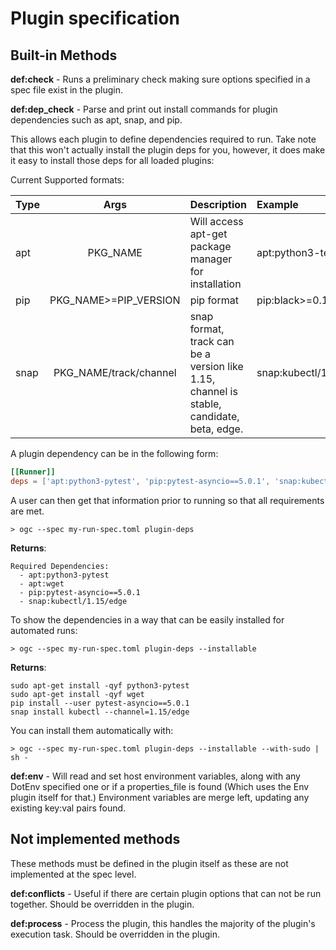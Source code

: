 # Plugin specification

## Built-in Methods

**def:check** - Runs a preliminary check making sure options specified in a spec file exist in the plugin.

**def:dep_check** - Parse and print out install commands for plugin dependencies such as apt, snap, and pip.

This allows each plugin to define dependencies required to run. Take note that
this won't actually install the plugin deps for you, however, it does make it easy to
install those deps for all loaded plugins:

Current Supported formats:

| Type | Args | Description | Example |
| :--- | :--: | :---        | :---    |
| apt  | PKG_NAME |  Will access apt-get package manager for installation | apt:python3-test
| pip  | PKG_NAME>=PIP_VERSION | pip format | pip:black>=0.10.0,<1.0.0 |
| snap | PKG_NAME/track/channel | snap format, track can be a version like 1.15, channel is stable, candidate, beta, edge.| snap:kubectl/1.15/edge:classic |

A plugin dependency can be in the following form:

```toml
[[Runner]]
deps = ['apt:python3-pytest', 'pip:pytest-asyncio==5.0.1', 'snap:kubectl/1.15/edge:classic']
```

A user can then get that information prior to running so that all requirements are met.

```
> ogc --spec my-run-spec.toml plugin-deps
```

**Returns**:

```
Required Dependencies:
  - apt:python3-pytest
  - apt:wget
  - pip:pytest-asyncio==5.0.1
  - snap:kubectl/1.15/edge
```

To show the dependencies in a way that can be easily installed for automated runs:

```
> ogc --spec my-run-spec.toml plugin-deps --installable
```

**Returns**:

```
sudo apt-get install -qyf python3-pytest
sudo apt-get install -qyf wget
pip install --user pytest-asyncio==5.0.1
snap install kubectl --channel=1.15/edge
```

You can install them automatically with:
```
> ogc --spec my-run-spec.toml plugin-deps --installable --with-sudo | sh -
```

**def:env** - Will read and set host environment variables, along with any DotEnv
  specified one or if a properties_file is found (Which uses the Env plugin
  itself for that.) Environment variables are merge left, updating any existing
  key:val pairs found.

## Not implemented methods

These methods must be defined in the plugin itself as these are not implemented at the spec level.

**def:conflicts** - Useful if there are certain plugin options that can not be run together. Should be overridden in the plugin.

**def:process** - Process the plugin, this handles the majority of the plugin's execution task. Should be overridden in the plugin.